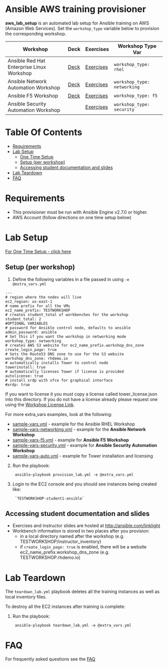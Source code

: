 # Ansible AWS training provisioner
**aws_lab_setup** is an automated lab setup for Ansible training on AWS (Amazon Web Services).  Set the `workshop_type` variable below to provision the corresponding workshop.

| Workshop   | Deck  | Exercises  | Workshop Type Var   |
|---|---|---|---|
| Ansible Red Hat Enterprise Linux Workshop  | [Deck](https://ansible.github.io/workshops/decks/ansible-essentials.html)  | [Exercises](../exercises/ansible_rhel) | `workshop_type: rhel`  |
| Ansible Network Automation Workshop  | [Deck](https://ansible.github.io/workshops/decks/ansible_network.pdf) | [Exercises](../exercises/ansible_network)  | `workshop_type: networking`  |
| Ansible F5 Workshop | [Deck](https://ansible.github.io/workshops/decks/ansible_f5.pdf) | [Exercises](../exercises/ansible_f5)   | `workshop_type: f5`   |
| Ansible Security Automation Workshop  |   | [Exercises](../exercises/ansible_security) | `workshop_type: security`  |

# Table Of Contents
- [Requirements](#requirements)
- [Lab Setup](#lab-setup)
  - [One Time Setup](#one-time-setup)
  - [Setup (per workshop)](#setup-per-workshop)
  - [Accessing student documentation and slides](#Accessing-student-documentation-and-slides)
- [Lab Teardown](#aws-teardown)
- [FAQ](../docs/faq.md)

# Requirements
- This provisioner must be run with Ansible Engine v2.7.0 or higher.
- AWS Account (follow directions on one time setup below)

# Lab Setup
[For One Time Setup - click here](../docs/setup.md)

## Setup (per workshop)

1. Define the following variables in a file passed in using `-e @extra_vars.yml`

```
---
# region where the nodes will live
ec2_region: us-east-1
# name prefix for all the VMs
ec2_name_prefix: TESTWORKSHOP
# creates student_total of workbenches for the workshop
student_total: 2
#OPTIONAL VARIABLES
# password for Ansible control node, defaults to ansible
admin_password: ansible
# Set this if you want the workshop in networking mode                
workshop_type: networking
# creates AWS S3 website for ec2_name_prefix.workshop_dns_zone
create_login_page: true                
# Sets the Route53 DNS zone to use for the S3 website
workshop_dns_zone: rhdemo.io           
# automatically installs Tower to control node
towerinstall: true                     
# automatically licenses Tower if license is provided
autolicense: true
# install xrdp with xfce for graphical interface
#xrdp: true
```

If you want to license it you must copy a license called tower_license.json into this directory.  If you do not have a license already please request one using the [Workshop License Link](https://www.ansible.com/workshop-license).

For more extra_vars examples, look at the following:
- [sample-vars.yml](sample_workshops/sample-vars.yml) - example for the Ansible RHEL Workshop
- [sample-vars-networking.yml](sample_workshops/sample-vars-networking.yml) - example for the **Ansible Network Workshop**
- [sample-vars-f5.yml](sample_workshops/sample-vars-f5.yml) - example for **Ansible F5 Workshop**
- [sample-vars-security.yml](sample_workshops/sample-vars-security.yml) - example for **Ansible Security Automation Workshop**
- [sample-vars-auto.yml](sample_workshops/sample-vars-auto.yml) - example for Tower installation and licensing

2. Run the playbook:

        ansible-playbook provision_lab.yml -e @extra_vars.yml

3. Login to the EC2 console and you should see instances being created like:

        `TESTWORKSHOP-student1-ansible`

## Accessing student documentation and slides

  - Exercises and instructor slides are hosted at http://ansible.com/linklight
  - Workbench information is stored in two places after you provision:
    - in a local directory named after the workshop (e.g. TESTWORKSHOP/instructor_inventory)
    - if `create_login_page: true` is enabled, there will be a website ec2_name_prefix.workshop_dns_zone (e.g. TESTWORKSHOP.rhdemo.io)

# Lab Teardown

The `teardown_lab.yml` playbook deletes all the training instances as well as local inventory files.

To destroy all the EC2 instances after training is complete:

1. Run the playbook:

        ansible-playbook teardown_lab.yml -e @extra_vars.yml

# FAQ
For frequently asked questions see the [FAQ](../docs/faq.md)
